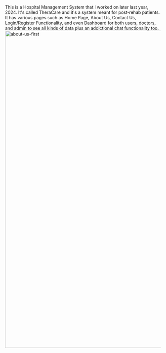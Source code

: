 This is a Hospital Management System that I worked on later last year, 2024. It's called TheraCare and it's a system meant for post-rehab patients. It has various pages such as Home Page, About Us, Contact Us, Login/Register Functionality, and even Dashboard for both users, doctors, and admin to see all kinds of data plus an addictional chat functionality too.
<img width="1894" height="1028" alt="about-us-first" src="https://github.com/user-attachments/assets/7cf4157f-3a9e-4b5b-85d6-b1ccfe0020be" />
